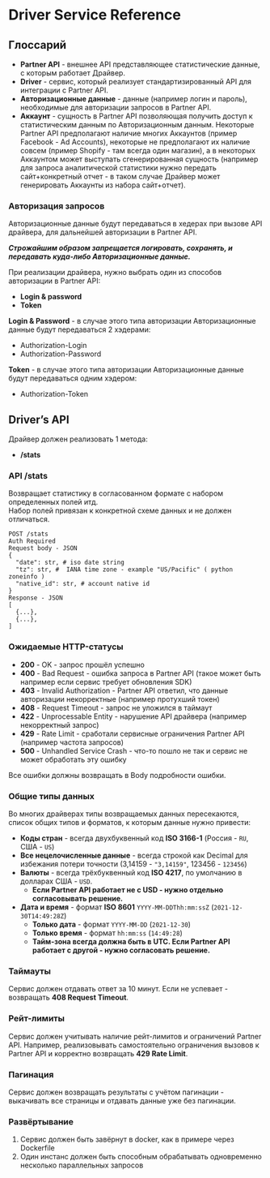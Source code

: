 # Driver Service Reference

## Глоссарий

* **Partner API** - внешнее API представляющее статистические данные, с которым работает Драйвер.
* **Driver** - сервис, который реализует стандартизированный API для интеграции с Partner API.
* **Авторизационные данные** - данные (например логин и пароль), необходимые для авторизации запросов в Partner API.
* **Аккаунт** - сущность в Partner API позволяющая получить доступ к статистическим данным по Авторизационным данным.
  Некоторые Partner API предполагают наличие многих Аккаунтов (пример Facebook - Ad Accounts), некоторые не предполагают
  их наличие совсем (пример Shopify - там всегда один магазин), а в некоторых Аккаунтом может выступать сгенерированная
  сущность (например для запроса аналитической статистики нужно передать сайт+конкретный отчет - в таком случае Драйвер
  может генерировать Аккаунты из набора сайт+отчет).

### Авторизация запросов

Авторизационные данные будут передаваться в хедерах при вызове API драйвера, для дальнейшей авторизации в Partner API.

***Строжайшим образом запрещается логировать, сохранять, и передавать куда-либо Авторизационные данные.***

При реализации драйвера, нужно выбрать один из способов авторизации в Partner API:

* **Login & password**
* **Token**

**Login & Password** - в случае этого типа авторизации Авторизационные данные будут передаваться 2 хэдерами:

* Authorization-Login
* Authorization-Password

**Token** - в случае этого типа авторизации Авторизационные данные будут передаваться одним хэдером:

* Authorization-Token

## Driver’s API

Драйвер должен реализовать 1 метода:

* **/stats**


### API /stats

Возвращает статистику в согласованном формате с набором определенных полей итд.  
Набор полей привязан к конкретной схеме данных и не должен отличаться.  

```
POST /stats
Auth Required
Request body - JSON
{
  "date": str, # iso date string
  "tz": str, #  IANA time zone - example "US/Pacific" ( python zoneinfo ) 
  "native_id": str, # account native id 
}
Response - JSON
[
  {...},
  {...},
]
```

### Ожидаемые HTTP-статусы

* **200** - OK - запрос прошёл успешно
* **400** - Bad Request - ошибка запроса в Partner API (такое может быть например если сервис требует обновления SDK)
* **403** - Invalid Authorization - Partner API ответил, что данные авторизации некорректные (например протухший токен)
* **408** - Request Timeout - запрос не уложился в таймаут
* **422** - Unprocessable Entity - нарушение API драйвера (например некорректный запрос)
* **429** - Rate Limit - сработали сервисные ограничения Partner API (например частота запросов)
* **500** - Unhandled Service Crash - что-то пошло не так и сервис не может обработать эту ошибку

Все ошибки должны возвращать в Body подробности ошибки.

### Общие типы данных

Во многих драйверах типы возвращаемых данных пересекаются, список общих типов и форматов, к которым данные нужно
привести:

* **Коды стран** - всегда двухбуквенный код **ISO 3166-1** (Россия - `RU`, США - `US`)
* **Все нецелочисленные данные** - всегда строкой как Decimal для избежания потери точности (3,14159 - `"3,14159"`,
  123456 - `123456`)
* **Валюты** - всегда трёхбуквенный код **ISO 4217**, по умолчанию в долларах США - `USD`. 
    * **Если Partner API работает не с USD - нужно отдельно согласовывать решение.**
* **Дата и время** - формат **ISO 8601** `YYYY-MM-DDThh:mm:ssZ` (`2021-12-30T14:49:28Z`)
    * **Только дата** - формат `YYYY-MM-DD` (`2021-12-30`)
    * **Только время** - формат `hh:mm:ss` (`14:49:28`)
    * **Тайм-зона всегда должна быть в UTC. Если Partner API работает с другой - нужно согласовать решение.**

### Таймауты

Сервис должен отдавать ответ за 10 минут. Если не успевает - возвращать **408 Request Timeout**.

### Рейт-лимиты

Сервис должен учитывать наличие рейт-лимитов и ограничений Partner API. 
Например, реализовывать самостоятельно ограничения вызовов к Partner API и корректно возвращать **429 Rate Limit**.

### Пагинация

Сервис должен возвращать результаты с учётом пагинации - выкачивать все страницы и отдавать данные уже без пагинации.

### Развёртывание
1. Сервис должен быть завёрнут в docker, как в примере через Dockerfile
2. Один инстанс должен быть способным обрабатывать одновременно несколько параллельных запросов
